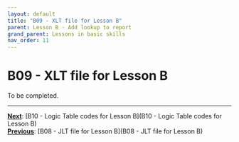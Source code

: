 ```yaml
---
layout: default
title: "B09 - XLT file for Lesson B"
parent: Lesson B - Add lookup to report
grand_parent: Lessons in basic skills
nav_order: 11
---
```


# B09 - XLT file for Lesson B

To be completed.  




---
**<u>Next</u>**: [B10 - Logic Table codes for Lesson B](B10 - Logic Table codes for Lesson B)   
**<u>Previous</u>**: [B08 - JLT file for Lesson B](B08 - JLT file for Lesson B)  
